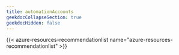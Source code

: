 ```yaml
---
title: automationAccounts
geekdocCollapseSection: true
geekdocHidden: false
---
```


{{< azure-resources-recommendationlist name="azure-resources-recommendationlist" >}}
